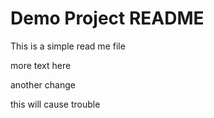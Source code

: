 # Demo Project README

This is a simple read me file

more text here

another change

this will cause trouble